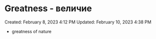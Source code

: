 # Greatness - величие

Created: February 8, 2023 4:12 PM
Updated: February 10, 2023 4:38 PM

- greatness of nature